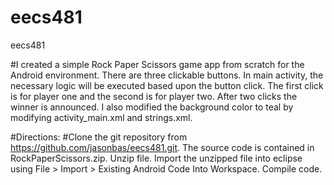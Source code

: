 eecs481
=======

eecs481

#I created a simple Rock Paper Scissors game app from scratch for the Android environment.  There are three clickable buttons.  In main activity, the necessary logic will be executed based upon the button click.  The first click is for player one and the second is for player two.  After two clicks the winner is announced.  I also modified the background color to teal by modifying activity_main.xml and strings.xml.

#Directions:
#Clone the git repository from https://github.com/jasonbas/eecs481.git.  The source code is contained in RockPaperScissors.zip.  Unzip file.  Import the unzipped file into eclipse using File > Import > Existing Android Code Into Workspace.  Compile code.
